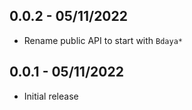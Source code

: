 ## 0.0.2 - 05/11/2022

* Rename public API to start with `Bdaya*`

## 0.0.1 - 05/11/2022

* Initial release
